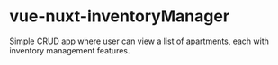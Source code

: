 # vue-nuxt-inventoryManager
Simple CRUD app where user can view a list of apartments, each with inventory management features.
